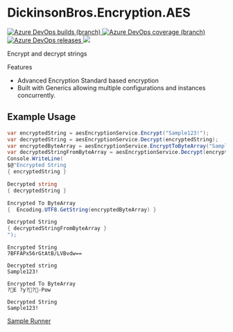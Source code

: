 # DickinsonBros.Encryption.AES

<a href="https://dev.azure.com/marksamdickinson/dickinsonbros/_build/latest?definitionId=49&amp;branchName=master"> <img alt="Azure DevOps builds (branch)" src="https://img.shields.io/azure-devops/build/marksamdickinson/DickinsonBros/49/master"> </a> <a href="https://dev.azure.com/marksamdickinson/dickinsonbros/_build/latest?definitionId=49&amp;branchName=master"> <img alt="Azure DevOps coverage (branch)" src="https://img.shields.io/azure-devops/coverage/marksamdickinson/dickinsonbros/49/master"> </a><a href="https://dev.azure.com/marksamdickinson/DickinsonBros/_release?_a=releases&view=mine&definitionId=23"> <img alt="Azure DevOps releases" src="https://img.shields.io/azure-devops/release/marksamdickinson/b5a46403-83bb-4d18-987f-81b0483ef43e/23/24"> </a><a href="https://www.nuget.org/packages/DickinsonBros.Encryption.AES/"><img src="https://img.shields.io/nuget/v/DickinsonBros.Encryption.AES"></a>

Encrypt and decrypt strings

Features
* Advanced Encryption Standard based encryption
* Built with Generics allowing multiple configurations and instances concurrently.

<h2>Example Usage</h2>

```C#
var encryptedString = aesEncryptionService.Encrypt("Sample123!");
var decryptedString = aesEncryptionService.Decrypt(encryptedString);
var encryptedByteArray = aesEncryptionService.EncryptToByteArray("Sample123!");
var decryptedStringFromByteArray = aesEncryptionService.Decrypt(encryptedByteArray);
Console.WriteLine(
$@"Encrypted String
{ encryptedString }

Decrypted string
{ decryptedString }

Encrypted To ByteArray
{  Encoding.UTF8.GetString(encryptedByteArray) }

Decrypted String
{ decryptedStringFromByteArray }
");
```
    
    Encrypted String
    7BFFAPx56rGtAtB/LVBvdw==

    Decrypted string
    Sample123!

    Encrypted To ByteArray
    ?E ?y??-Pow

    Decrypted String
    Sample123!

[Sample Runner](https://github.com/msdickinson/DickinsonBros.Encryption.AES/tree/master/DickinsonBros.Encryption.AES.Runner)
